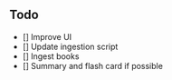 ## Todo

- [] Improve UI
- [] Update ingestion script
- [] Ingest books
- [] Summary and flash card if possible

